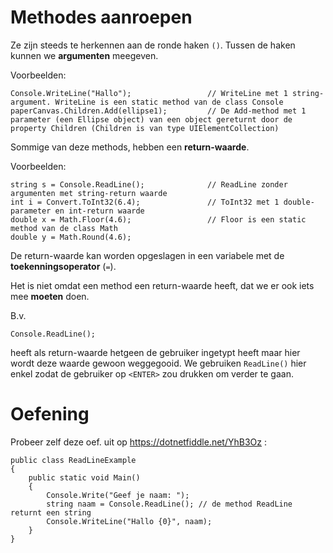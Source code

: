# Methodes aanroepen

Ze zijn steeds te herkennen aan de ronde haken `()`. Tussen de haken kunnen
we **argumenten** meegeven.

Voorbeelden:

```
Console.WriteLine("Hallo");                 // WriteLine met 1 string-argument. WriteLine is een static method van de class Console
paperCanvas.Children.Add(ellipse1);         // De Add-method met 1 parameter (een Ellipse object) van een object gereturnt door de property Children (Children is van type UIElementCollection)
```

Sommige van deze methods, hebben een **return-waarde**.

Voorbeelden:

```
string s = Console.ReadLine();              // ReadLine zonder argumenten met string-return waarde
int i = Convert.ToInt32(6.4);               // ToInt32 met 1 double-parameter en int-return waarde
double x = Math.Floor(4.6);                 // Floor is een static method van de class Math
double y = Math.Round(4.6);
```

De return-waarde kan worden opgeslagen in een variabele met de
**toekenningsoperator** (`=`).

Het is niet omdat een method een return-waarde heeft, dat we er ook iets
mee **moeten** doen.

B.v.

```
Console.ReadLine();
```

heeft als return-waarde hetgeen de gebruiker ingetypt heeft maar hier
wordt deze waarde gewoon weggegooid. We gebruiken `ReadLine()` hier enkel
zodat de gebruiker op `<ENTER>` zou drukken om verder te gaan.


# Oefening

Probeer zelf deze oef. uit op https://dotnetfiddle.net/YhB3Oz :

```
public class ReadLineExample
{	
	public static void Main()
	{
		Console.Write("Geef je naam: ");
		string naam = Console.ReadLine(); // de method ReadLine returnt een string
		Console.WriteLine("Hallo {0}", naam);
	}
}
```
